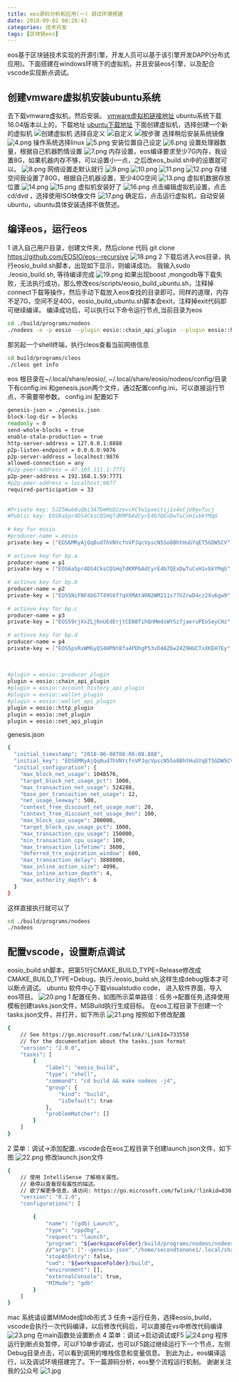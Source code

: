 ```yaml
---
title: eos源码分析和应用(一) 调试环境搭建
date: 2018-09-02 08:28:43
categories: 技术开发
tags: [区块链eos]
---
```

eos基于区块链技术实现的开源引擎，开发人员可以基于该引擎开发DAPP(分布式应用)。下面搭建在windows环境下的虚拟机，并且安装eos引擎，以及配合vscode实现断点调试。
<!--more-->
## 创建vmware虚拟机安装ubuntu系统
去下载vmware虚拟机，然后安装。
[vmware虚拟机链接地址](https://www.vmware.com/products/workstation-pro.html)
ubuntu系统下载16.04版本以上的，下载地址
[ubuntu下载地址](https://www.ubuntu.com/download/desktop)
下面创建虚拟机，选择创建一个新的虚拟机
![创建虚拟机](1.png)
选择自定义
![自定义](2.png)
![按步骤](3.png)
选择稍后安装系统镜像
![4.png](4.png)
操作系统选择linux
![5.png](5.png)
安装位置自己设定
![6.png](6.png)
设置处理器数量，根据自己机器酌情设置
![7.png](7.png)
内存设置，eos编译要求至少7G内存，我设置8G，如果机器内存不够，可以设置小一点，之后改eos_build.sh中的设置就可以。
![8.png](8.png)
网络设置走默认就行
![9.png](9.png)
![10.png](10.png)
![11.png](11.png)
![12.png](12.png)
存储空间我设置了80G，根据自己机器设置，至少40G空间
![13.png](13.png)
虚拟机数据存放位置
![14.png](14.png)
![15.png](15.png)
虚拟机安装好了
![16.png](16.png)
点击编辑虚拟机设置，点击cd/dvd ，选择使用ISO映像文件
![17.png](17.png)
确定后，点击运行虚拟机，自动安装ubuntu，ubuntu具体安装选择不做赘述。
## 编译eos，运行eos
1 进入自己用户目录，创建文件夹，然后clone 代码
git clone https://github.com/EOSIO/eos--recursive
![18.png](18.png)
2 下载后进入eos目录，执行eosio_build.sh脚本，出现如下显示，则编译成功。
我输入sudo ./eosio_build.sh, 等待编译完成
![19.png](19.png)
如果出现boost ,mongodb等下载失败，无法执行成功，那么修改eos/scripts/eosio_build_ubuntu.sh，注释掉connect下载等操作，然后手动下载放入eos查找的目录即可。同样的道理，内存不足7G，空间不足40G，eosio_build_ubuntu.sh脚本会exit，注释掉exit代码即可继续编译。
编译成功后，可以执行以下命令运行节点,当前目录为eos
``` bash
cd ./build/programs/nodeos
./nodeos -e -p eosio --plugin eosio::chain_api_plugin --plugin eosio::history_api_plugi
```
那另起一个shell终端，执行cleos查看当前网络信息
``` bash
cd build/programs/cleos
./cleos get info
```
eos 根目录在~/.local/share/eosio/,
~/.local/share/eosio/nodeos/config/目录下有config.ini 和genesis.json两个文件，通过配置config.ini，可以直接运行节点，不需要带参数。
config.ini 配置如下
``` bash
genesis-json = ./genesis.json
block-log-dir = blocks
readonly = 0
send-whole-blocks = true
enable-stale-production = true
http-server-address = 127.0.0.1:8888
p2p-listen-endpoint = 0.0.0.0:9876
p2p-server-address = localhost:9876
allowed-connection = any
#p2p-peer-address = 47.105.111.1:7771
p2p-peer-address = 192.168.1.59:7771
#p2p-peer-address = localhost:9877
required-participation = 33
 
 
#Private key: 5JZ5Wwb8uQbi3A7DmMsD2zevcKCYw1pxmitij1x4xCjU8gv7ucj
#Public key: EOS6a5pr4DS4CksCQSHqTdKMPbAdCyrE4b7QExDwTuCxH1vbkYMqG
 
# key for eosio 
#producer-name = eosio
private-key = ["EOS6MRyAjQq8ud7hVNYcfnVPJqcVpscN5So8BhtHuGYqET5GDW5CV","5KQwrPbwdL6PhXujxW37FSSQZ1JiwsST4cqQzDeyXtP79zkvFD3"]
 
# actinve key for bp.a
producer-name = p1
private-key = ["EOS6a5pr4DS4CksCQSHqTdKMPbAdCyrE4b7QExDwTuCxH1vbkYMqG","5JZ5Wwb8uQbi3A7DmMsD2zevcKCYw1pxmitij1x4xCjU8gv7ucj"]
 
# actinve key for bp.b
producer-name = p2
private-key = ["EOS5NiFNF4bG7T49S6f7qVXMAt4RN2WM211s77UZrwD4cz2Xu6gw9","5JKkei9CFtawsvnHt728DUQaahcjHm5nqJsNgZzna9XZKq8eA5c"]
 
# actinve key for bp.c
producer-name = p3
private-key = ["EOS59rjXxZLjRnUEdErjtCEN8fihQnMmdsWYSz7jaeruPEoSeyCHz","5JBDtjPbUeV2Hte6ZuFE5ny9RtuUujWEKG1u2yYPw2jmkCR7A4Y"]
 
# actinve key for bp.d
producer-name = p4
private-key = ["EOS5psRxWMGyQS4HPNY8fa4PDhgP53vD4AZ6w24Z9HUCTxXKEH7Ey","5JQPYAtWxdzGsJkBpHyWBV18N2rzFtMjcBwxvfndS3KXe4oQu3L"]
 
 
 
#plugin = eosio::producer_plugin
plugin = eosio::chain_api_plugin
#plugin = eosio::account_history_api_plugin
#plugin = eosio::wallet_plugin
#plugin = eosio::wallet_api_plugin
plugin = eosio::http_plugin
plugin = eosio::net_plugin
plugin = eosio::net_api_plugin
```
genesis.json
``` bash
{
  "initial_timestamp": "2018-06-08T08:08:08.888",
  "initial_key": "EOS6MRyAjQq8ud7hVNYcfnVPJqcVpscN5So8BhtHuGYqET5GDW5CV",
  "initial_configuration": {
    "max_block_net_usage": 1048576,
    "target_block_net_usage_pct": 1000,
    "max_transaction_net_usage": 524288,
    "base_per_transaction_net_usage": 12,
    "net_usage_leeway": 500,
    "context_free_discount_net_usage_num": 20,
    "context_free_discount_net_usage_den": 100,
    "max_block_cpu_usage": 200000,
    "target_block_cpu_usage_pct": 1000,
    "max_transaction_cpu_usage": 150000,
    "min_transaction_cpu_usage": 100,
    "max_transaction_lifetime": 3600,
    "deferred_trx_expiration_window": 600,
    "max_transaction_delay": 3888000,
    "max_inline_action_size": 4096,
    "max_inline_action_depth": 4,
    "max_authority_depth": 6
  }
}

```
这样直接执行就可以了
``` bash
cd ./build/programs/nodeos
./nodeos
```
## 配置vscode，设置断点调试
eosio_build.sh脚本，把第51行CMAKE_BUILD_TYPE=Release修改成CMAKE_BUILD_TYPE=Debug，执行./eosio_build.sh,这样生成debug版本才可以断点调试。
ubuntu 软件中心下载visualstudio code， 进入软件界面，导入eos项目。
![20.png](20.png)
1 配置任务，如图所示菜单路径：任务->配置任务,选择使用模板创建tasks.json文件，MSBuild执行生成目标。
在eos工程目录下创建一个tasks.json文件，并打开，如下所示
![21.png](21.png)
按照如下修改配置
``` bash
{
    // See https://go.microsoft.com/fwlink/?LinkId=733558
    // for the documentation about the tasks.json format
    "version": "2.0.0",
    "tasks": [
        {
            "label": "eosio_build",
            "type": "shell",
            "command": "cd build && make nodeos -j4",
            "group": {
                "kind": "build",
                "isDefault": true
            },
            "problemMatcher": []
        }
    ]
}
```
2 菜单：调试->添加配置..vscode会在eos工程目录下创建launch.json文件，如下图
![22.png](22.png)
修改launch.json文件
``` bash
{
    // 使用 IntelliSense 了解相关属性。 
    // 悬停以查看现有属性的描述。
    // 欲了解更多信息，请访问: https://go.microsoft.com/fwlink/?linkid=830387
    "version": "0.2.0",
    "configurations": [
 
        {
            "name": "(gdb) Launch",
            "type": "cppdbg",
            "request": "launch",
            "program": "${workspaceFolder}/build/programs/nodeos/nodeos",
            //"args": ["--genesis-json","/home/secondtonone1/.local/share/eosio/nodeos/config/genesis.json"],
            "stopAtEntry": false,
            "cwd": "${workspaceFolder}/build",
            "environment": [],
            "externalConsole": true,
            "MIMode": "gdb"
        }
    ]
}
```
mac 系统请设置MIMode成lldb形式
3 任务->运行任务，选择eosio_build，vscode会执行一次代码编译，以后修改代码后，可以直接在vs中修改代码编译
![23.png](23.png)
在main函数处设置断点
4 菜单：调试->启动调试或F5
![24.png](24.png)
程序运行到断点处暂停，可以F10单步调试，也可以F5跳过继续运行下一个节点，左侧Debug目录点击，可以看到调用的堆栈信息和变量信息。
到此为止，eos编译运行，以及调试环境搭建完了。下一篇源码分析，eos整个流程运行机制。
谢谢关注我的公众号
 ![1.jpg](1.jpg)








 













